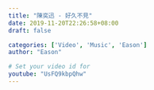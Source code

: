 ```yaml
---
title: "陳奕迅 - 好久不見"
date: 2019-11-20T22:26:58+08:00
draft: false

categories: ['Video', 'Music', 'Eason']
author: "Eason"

# Set your video id for
youtube: "UsFQ9kbpQhw"     
---
```

